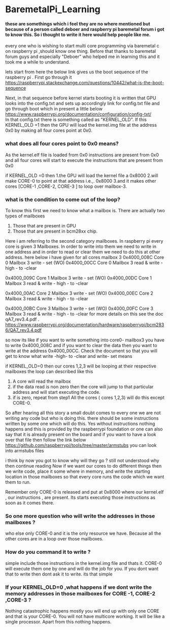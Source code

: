 # BaremetalPi_Learning  
#### these are somethings which i feel they are no where mentioned but because of a person called deboer and raspberry pi baremetal forum  i got to know this. So i thought to write it here would help people like me. 
every one who is wishing to start multi core programming via baremetal c on raspberry pi ,should know one thing. 
Before that 
thanks to baremetal forum guys and especially "Deboer" who helped me in learning this and it took me a while to understand.

lets start from here
the below link gives us the boot sequence of the raspberry pi . First go through it 
https://raspberrypi.stackexchange.com/questions/10442/what-is-the-boot-sequence

Next, in that sequence before kernel starts booting it is written that GPU looks into the config.txt and sets up accordingly
link for config.txt file and go through boot which in present a little below https://www.raspberrypi.org/documentation/configuration/config-txt/  
In that config.txt there is something called as "KERNEL_OLD". If this KERNEL_OLD =1 then the GPU will load the kernel.img file at the address 0x0 by making all four cores point at 0x0.
 ### what does all four cores point to 0x0 means?

As the kernel.elf file is loaded from 0x0 instructions are present from 0x0 and all four cores will start to execute the instructions that are present from 0x0

if KERNEL_OLD =0 then 
1.the GPU will load the kernel file a 0x8000 
2.will make CORE-0 to point at that address i.e.,. 0x8000
3.and it makes other cores [CORE-1 ,CORE-2, CORE-3 ] to loop over mailbox-3.

### what is the condition to come out of the loop?
To know this first we need to know what a mailbox is.
There are actually two types of mailboxes 
1. Those that are present in GPU 
2. Those that are present in bcm28xx chip.

Here i am referring to the second category mailboxes.
In raspberry pi every core is given  3 Mailboxes. In order to write into them we need to write in one address 
and in order to read or clear them we need to do this at other address. 
here below i have given for all cores mailbox 3
0x4000_008C Core 0 Mailbox 3 write - set (WO)
0x4000_00CC Core 0 Mailbox 3 read & write - high - to -clear

0x4000_009C Core 1 Mailbox 3 write - set (WO)
0x4000_00DC Core 1 Mailbox 3 read & write - high - to -clear

0x4000_00AC Core 2 Mailbox 3 write - set (WO)
0x4000_00EC Core 2 Mailbox 3 read & write - high - to -clear

0x4000_00BC Core 3 Mailbox 3 write - set (WO)
0x4000_00FC Core 3 Mailbox 3 read & write - high - to -clear
for more details on this see the doc qA7_rev3.4.pdf .
https://www.raspberrypi.org/documentation/hardware/raspberrypi/bcm2836/QA7_rev3.4.pdf
 
so now its like if you want to write something into core0- mailbox3 you have to write 0x4000_008C and
if you want to clear the data then you want to write at the address 0x4000_00CC. Check the document so that you
will get to know what write -high- to -clear and write- set means

if KERNEL_OLD=0 then our cores 1,2,3 will be looping at their respective mailboxes
the loop can described like this 
1. A core will read the mailbox
2. if the data read is non zero then the core will jump to that particular address and will start executing the code.
3. if is zero, repeat from step1
All the cores ( cores 1,2,3)  will do this except CORE-0. 


So after hearing all this story a small doubt comes to every one we are not writing any code but who is doing this. there should be some instructions written by some one which will do this. 
Yes without instructions nothing happens and this is provided by the raspberrypi foundation or one can also say that it is already present on the board and if you want to have a look over that file then follow the link below
https://github.com/raspberrypi/tools/tree/master/armstubs 
you can look into armstubs files

i think by now you got to know why will they go ? still not understood why then continue reading 
Now if we want our cores to do different things then we write code, place it some where in memory, and 
write the starting location in those mailboxes so that every core runs the code which we want them to run.

Remember only CORE-0 is released and put at 0x8000 where our kernel.elf , our instructions , are present. 
Its starts executing those instructions as soon as it comes there. 

### So one more question who will write the addresses in those mailboxes ?
who else only CORE-0 and it is the only resource we have. Because all the other cores are in a loop over those mailboxes.

### How do you command it to write ? 
simple include those instructions in the kernel.img file and thats it. CORE-0 will execute them one by one and will do the
job for you. If you dont want that to write then dont ask it to write. its that simple 

### If your KERNEL_OLD=0 ,what happens if we dont write the memory addresses in those mailboxes for CORE -1, CORE-2 ,CORE-3 ?
Nothing catastrophic happens mostly you will end up with only one CORE and that is your CORE-0. You will not have multicore working. It will be like a single processor. 
Apart from this nothing happens.
